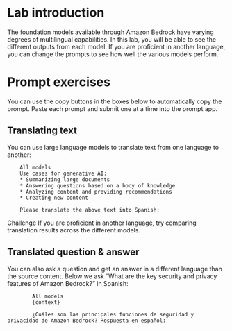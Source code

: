 # Lab introduction
The foundation models available through Amazon Bedrock have varying degrees of multilingual capabilities. In this lab, you will be able to see the different outputs from each model. If you are proficient in another language, you can change the prompts to see how well the various models perform.

# Prompt exercises
You can use the copy buttons in the boxes below to automatically copy the prompt. Paste each prompt and submit one at a time into the prompt app.

## Translating text
You can use large language models to translate text from one language to another:

        All models
        Use cases for generative AI:
        * Summarizing large documents
        * Answering questions based on a body of knowledge
        * Analyzing content and providing recommendations
        * Creating new content

        Please translate the above text into Spanish:

Challenge
        If you are proficient in another language, try comparing translation results across the different models.
 
## Translated question & answer
You can also ask a question and get an answer in a different language than the source content. Below we ask “What are the key security and privacy features of Amazon Bedrock?” in Spanish:

            All models
            {context}

            ¿Cuáles son las principales funciones de seguridad y privacidad de Amazon Bedrock? Respuesta en español: